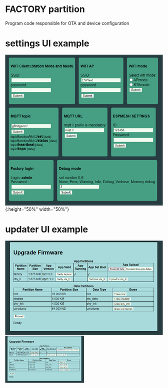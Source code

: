 # FACTORY partition

Program code responsible for OTA and device configuration
# settings UI example
![settings](img/settings.PNG){:height="50%" width="50%"}
# updater UI example
![updater](img/update.PNG)
<img src="img/update.PNG" width="50%">